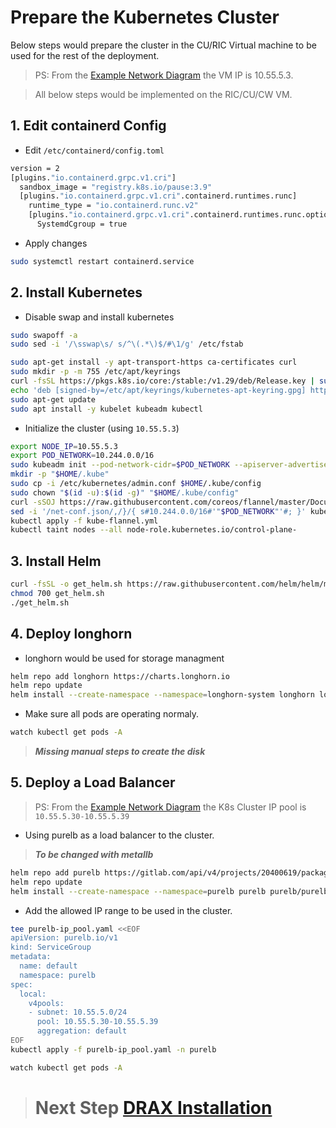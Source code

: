 # **Prepare the Kubernetes Cluster**

Below steps would prepare the cluster in the CU/RIC Virtual machine to be used for the rest of the deployment.

> PS: From the [Example Network Diagram](/drax-docs/) the VM IP is 10.55.5.3.

> All below steps would be implemented on the RIC/CU/CW VM.

## 1. Edit containerd Config

- Edit `/etc/containerd/config.toml`
```bash
version = 2
[plugins."io.containerd.grpc.v1.cri"]
  sandbox_image = "registry.k8s.io/pause:3.9"
  [plugins."io.containerd.grpc.v1.cri".containerd.runtimes.runc]
    runtime_type = "io.containerd.runc.v2"
    [plugins."io.containerd.grpc.v1.cri".containerd.runtimes.runc.options]
      SystemdCgroup = true
```
- Apply changes
```bash
sudo systemctl restart containerd.service
```

## 2. Install Kubernetes

- Disable swap and install kubernetes

```bash
sudo swapoff -a
sudo sed -i '/\sswap\s/ s/^\(.*\)$/#\1/g' /etc/fstab

sudo apt-get install -y apt-transport-https ca-certificates curl
sudo mkdir -p -m 755 /etc/apt/keyrings
curl -fsSL https://pkgs.k8s.io/core:/stable:/v1.29/deb/Release.key | sudo gpg --dearmor -o /etc/apt/keyrings/kubernetes-apt-keyring.gpg
echo 'deb [signed-by=/etc/apt/keyrings/kubernetes-apt-keyring.gpg] https://pkgs.k8s.io/core:/stable:/v1.29/deb/ /' | sudo tee /etc/apt/sources.list.d/kubernetes.list
sudo apt-get update
sudo apt install -y kubelet kubeadm kubectl
```
- Initialize the cluster (using `10.55.5.3`)
```bash
export NODE_IP=10.55.5.3
export POD_NETWORK=10.244.0.0/16
sudo kubeadm init --pod-network-cidr=$POD_NETWORK --apiserver-advertise-address=$NODE_IP
mkdir -p "$HOME/.kube"
sudo cp -i /etc/kubernetes/admin.conf $HOME/.kube/config
sudo chown "$(id -u):$(id -g)" "$HOME/.kube/config"
curl -sSOJ https://raw.githubusercontent.com/coreos/flannel/master/Documentation/kube-flannel.yml
sed -i '/net-conf.json/,/}/{ s#10.244.0.0/16#'"$POD_NETWORK"'#; }' kube-flannel.yml
kubectl apply -f kube-flannel.yml
kubectl taint nodes --all node-role.kubernetes.io/control-plane-
```

## 3. Install Helm

```bash
curl -fsSL -o get_helm.sh https://raw.githubusercontent.com/helm/helm/main/scripts/get-helm-3
chmod 700 get_helm.sh
./get_helm.sh
```

## 4. Deploy longhorn

- longhorn would be used for storage managment
```bash
helm repo add longhorn https://charts.longhorn.io
helm repo update
helm install --create-namespace --namespace=longhorn-system longhorn longhorn/longhorn
```
- Make sure all pods are operating normaly.
```bash
watch kubectl get pods -A
```

> ***Missing manual steps to create the disk***

## 5. Deploy a Load Balancer
> PS: From the [Example Network Diagram](/drax-docs/) the K8s Cluster IP pool is `10.55.5.30-10.55.5.39`


- Using purelb as a load balancer to the cluster.
> ***To be changed with metallb***
```bash
helm repo add purelb https://gitlab.com/api/v4/projects/20400619/packages/helm/stable
helm repo update
helm install --create-namespace --namespace=purelb purelb purelb/purelb
```
- Add the allowed IP range to be used in the cluster.
```bash
tee purelb-ip_pool.yaml <<EOF
apiVersion: purelb.io/v1
kind: ServiceGroup
metadata:
  name: default
  namespace: purelb
spec:
  local:
    v4pools:
    - subnet: 10.55.5.0/24
      pool: 10.55.5.30-10.55.5.39
      aggregation: default
EOF
kubectl apply -f purelb-ip_pool.yaml -n purelb
```
```bash
watch kubectl get pods -A
```

> # Next Step [DRAX Installation](/drax-docs/drax_ng-install/)